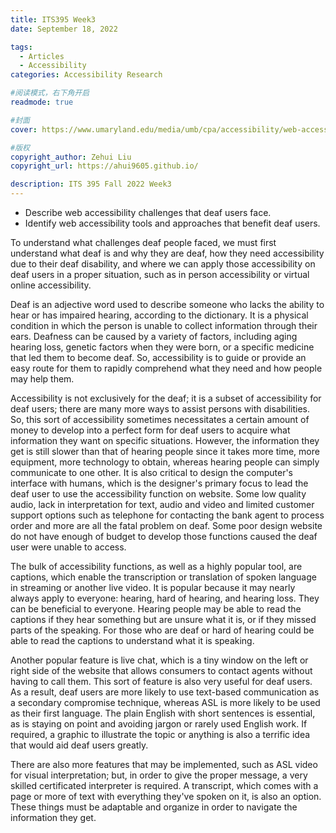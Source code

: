 ```yaml
---
title: ITS395 Week3
date: September 18, 2022

tags:
  - Articles
  - Accessibility
categories: Accessibility Research

#阅读模式，右下角开启
readmode: true

#封面
cover: https://www.umaryland.edu/media/umb/cpa/accessibility/web-accessibility-page/accessibility.jpg

#版权
copyright_author: Zehui Liu
copyright_url: https://ahui9605.github.io/

description: ITS 395 Fall 2022 Week3
---
```


- Describe web accessibility challenges that deaf users face.
- Identify web accessibility tools and approaches that benefit deaf users.

To understand what challenges deaf people faced, we must first understand what deaf is and why they are deaf, how they need accessibility due to their deaf disability, and where we can apply those accessibility on deaf users in a proper situation, such as in person accessibility or virtual online accessibility.

Deaf is an adjective word used to describe someone who lacks the ability to hear or has impaired hearing, according to the dictionary. It is a physical condition in which the person is unable to collect information through their ears. Deafness can be caused by a variety of factors, including aging hearing loss, genetic factors when they were born, or a specific medicine that led them to become deaf. So, accessibility is to guide or provide an easy route for them to rapidly comprehend what they need and how people may help them.

Accessibility is not exclusively for the deaf; it is a subset of accessibility for deaf users; there are many more ways to assist persons with disabilities. So, this sort of accessibility sometimes necessitates a certain amount of money to develop into a perfect form for deaf users to acquire what information they want on specific situations. However, the information they get is still slower than that of hearing people since it takes more time, more equipment, more technology to obtain, whereas hearing people can simply communicate to one other. It is also critical to design the computer's interface with humans, which is the designer's primary focus to lead the deaf user to use the accessibility function on website. Some low quality audio, lack in interpretation for text, audio and video and limited customer support options such as telephone for contacting the bank agent to process order and more are all the fatal problem on deaf. Some poor design website do not have enough of budget to develop those functions caused the deaf user were unable to access.

The bulk of accessibility functions, as well as a highly popular tool, are captions, which enable the transcription or translation of spoken language in streaming or another live video. It is popular because it may nearly always apply to everyone: hearing, hard of hearing, and hearing loss. They can be beneficial to everyone. Hearing people may be able to read the captions if they hear something but are unsure what it is, or if they missed parts of the speaking. For those who are deaf or hard of hearing could be able to read the captions to understand what it is speaking.

Another popular feature is live chat, which is a tiny window on the left or right side of the website that allows consumers to contact agents without having to call them. This sort of feature is also very useful for deaf users. As a result, deaf users are more likely to use text-based communication as a secondary compromise technique, whereas ASL is more likely to be used as their first language. The plain English with short sentences is essential, as is staying on point and avoiding jargon or rarely used English work. If required, a graphic to illustrate the topic or anything is also a terrific idea that would aid deaf users greatly.

There are also more features that may be implemented, such as ASL video for visual interpretation; but, in order to give the proper message, a very skilled certificated interpreter is required. A transcript, which comes with a page or more of text with everything they've spoken on it, is also an option. These things must be adaptable and organize in order to navigate the information they get.
